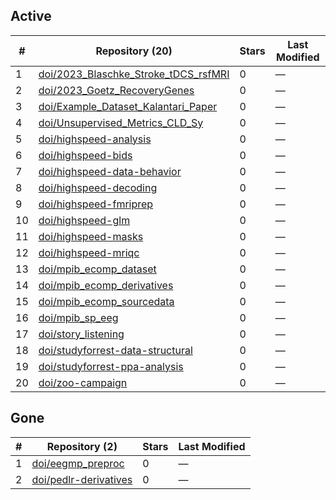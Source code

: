 ## Active
| # | Repository (20) | Stars | Last Modified |
| --- | --- | --- | --- |
| 1 | [doi/2023_Blaschke_Stroke_tDCS_rsfMRI](https://gin.g-node.org/doi/2023_Blaschke_Stroke_tDCS_rsfMRI) | 0 | — |
| 2 | [doi/2023_Goetz_RecoveryGenes](https://gin.g-node.org/doi/2023_Goetz_RecoveryGenes) | 0 | — |
| 3 | [doi/Example_Dataset_Kalantari_Paper](https://gin.g-node.org/doi/Example_Dataset_Kalantari_Paper) | 0 | — |
| 4 | [doi/Unsupervised_Metrics_CLD_Sy](https://gin.g-node.org/doi/Unsupervised_Metrics_CLD_Sy) | 0 | — |
| 5 | [doi/highspeed-analysis](https://gin.g-node.org/doi/highspeed-analysis) | 0 | — |
| 6 | [doi/highspeed-bids](https://gin.g-node.org/doi/highspeed-bids) | 0 | — |
| 7 | [doi/highspeed-data-behavior](https://gin.g-node.org/doi/highspeed-data-behavior) | 0 | — |
| 8 | [doi/highspeed-decoding](https://gin.g-node.org/doi/highspeed-decoding) | 0 | — |
| 9 | [doi/highspeed-fmriprep](https://gin.g-node.org/doi/highspeed-fmriprep) | 0 | — |
| 10 | [doi/highspeed-glm](https://gin.g-node.org/doi/highspeed-glm) | 0 | — |
| 11 | [doi/highspeed-masks](https://gin.g-node.org/doi/highspeed-masks) | 0 | — |
| 12 | [doi/highspeed-mriqc](https://gin.g-node.org/doi/highspeed-mriqc) | 0 | — |
| 13 | [doi/mpib_ecomp_dataset](https://gin.g-node.org/doi/mpib_ecomp_dataset) | 0 | — |
| 14 | [doi/mpib_ecomp_derivatives](https://gin.g-node.org/doi/mpib_ecomp_derivatives) | 0 | — |
| 15 | [doi/mpib_ecomp_sourcedata](https://gin.g-node.org/doi/mpib_ecomp_sourcedata) | 0 | — |
| 16 | [doi/mpib_sp_eeg](https://gin.g-node.org/doi/mpib_sp_eeg) | 0 | — |
| 17 | [doi/story_listening](https://gin.g-node.org/doi/story_listening) | 0 | — |
| 18 | [doi/studyforrest-data-structural](https://gin.g-node.org/doi/studyforrest-data-structural) | 0 | — |
| 19 | [doi/studyforrest-ppa-analysis](https://gin.g-node.org/doi/studyforrest-ppa-analysis) | 0 | — |
| 20 | [doi/zoo-campaign](https://gin.g-node.org/doi/zoo-campaign) | 0 | — |

## Gone
| # | Repository (2) | Stars | Last Modified |
| --- | --- | --- | --- |
| 1 | [doi/eegmp_preproc](https://gin.g-node.org/doi/eegmp_preproc) | 0 | — |
| 2 | [doi/pedlr-derivatives](https://gin.g-node.org/doi/pedlr-derivatives) | 0 | — |
